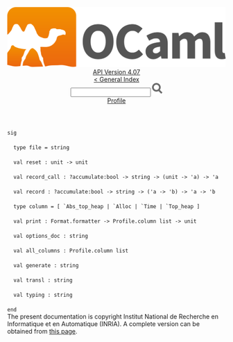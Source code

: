 <!-- ((! set title API !)) ((! set documentation !)) ((! set api !)) ((! set nobreadcrumb !)) -->
<div class="api"><header><nav class="toc brand"><a class="brand" href="https://ocaml.org/"><img src="colour-logo-gray.svg" class="svg" alt="OCaml"></a></nav><nav class="toc"><div class="toc_version"><a href="/docs" id="version-select">API Version 4.07</a></div><a href="index.html">&lt; General Index</a><div class="api_search"><input type="text" name="apisearch" id="api_search" oninput="mySearch(false);" onkeypress="this.oninput();" onclick="this.oninput();" onpaste="this.oninput();">
<img src="search_icon.svg" alt="Search" class="svg" onclick="mySearch(false)"></div>
<div id="search_results"></div><div class="toc_title"><a href="Profile.html">Profile</a></div><ul></ul></nav></header>
<code class="code"><span class="keyword">sig</span><br>
&nbsp;&nbsp;<span class="keyword">type</span>&nbsp;file&nbsp;=&nbsp;string<br>
&nbsp;&nbsp;<span class="keyword">val</span>&nbsp;reset&nbsp;:&nbsp;unit&nbsp;<span class="keywordsign">-&gt;</span>&nbsp;unit<br>
&nbsp;&nbsp;<span class="keyword">val</span>&nbsp;record_call&nbsp;:&nbsp;?accumulate:bool&nbsp;<span class="keywordsign">-&gt;</span>&nbsp;string&nbsp;<span class="keywordsign">-&gt;</span>&nbsp;(unit&nbsp;<span class="keywordsign">-&gt;</span>&nbsp;<span class="keywordsign">'</span>a)&nbsp;<span class="keywordsign">-&gt;</span>&nbsp;<span class="keywordsign">'</span>a<br>
&nbsp;&nbsp;<span class="keyword">val</span>&nbsp;record&nbsp;:&nbsp;?accumulate:bool&nbsp;<span class="keywordsign">-&gt;</span>&nbsp;string&nbsp;<span class="keywordsign">-&gt;</span>&nbsp;(<span class="keywordsign">'</span>a&nbsp;<span class="keywordsign">-&gt;</span>&nbsp;<span class="keywordsign">'</span>b)&nbsp;<span class="keywordsign">-&gt;</span>&nbsp;<span class="keywordsign">'</span>a&nbsp;<span class="keywordsign">-&gt;</span>&nbsp;<span class="keywordsign">'</span>b<br>
&nbsp;&nbsp;<span class="keyword">type</span>&nbsp;column&nbsp;=&nbsp;[&nbsp;<span class="keywordsign">`</span><span class="constructor">Abs_top_heap</span>&nbsp;<span class="keywordsign">|</span>&nbsp;<span class="keywordsign">`</span><span class="constructor">Alloc</span>&nbsp;<span class="keywordsign">|</span>&nbsp;<span class="keywordsign">`</span><span class="constructor">Time</span>&nbsp;<span class="keywordsign">|</span>&nbsp;<span class="keywordsign">`</span><span class="constructor">Top_heap</span>&nbsp;]<br>
&nbsp;&nbsp;<span class="keyword">val</span>&nbsp;print&nbsp;:&nbsp;<span class="constructor">Format</span>.formatter&nbsp;<span class="keywordsign">-&gt;</span>&nbsp;<span class="constructor">Profile</span>.column&nbsp;list&nbsp;<span class="keywordsign">-&gt;</span>&nbsp;unit<br>
&nbsp;&nbsp;<span class="keyword">val</span>&nbsp;options_doc&nbsp;:&nbsp;string<br>
&nbsp;&nbsp;<span class="keyword">val</span>&nbsp;all_columns&nbsp;:&nbsp;<span class="constructor">Profile</span>.column&nbsp;list<br>
&nbsp;&nbsp;<span class="keyword">val</span>&nbsp;generate&nbsp;:&nbsp;string<br>
&nbsp;&nbsp;<span class="keyword">val</span>&nbsp;transl&nbsp;:&nbsp;string<br>
&nbsp;&nbsp;<span class="keyword">val</span>&nbsp;typing&nbsp;:&nbsp;string<br>
<span class="keyword">end</span></code>
<div class="copyright">The present documentation is copyright Institut National de Recherche en Informatique et en Automatique (INRIA). A complete version can be obtained from <a href="http://caml.inria.fr/pub/docs/manual-ocaml/">this page</a>.</div></div>